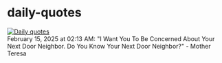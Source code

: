 # daily-quotes
[![Daily quotes](https://github.com/ceepu8/daily-quotes/actions/workflows/daily-quote.yml/badge.svg)](https://github.com/ceepu8/daily-quotes/actions/workflows/daily-quote.yml)<br/>
February 15, 2025 at 02:13 AM: "I Want You To Be Concerned About Your Next Door Neighbor. Do You Know Your Next Door Neighbor?" - Mother Teresa
